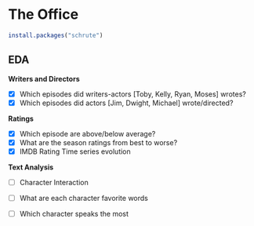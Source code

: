 # The Office

```r
install.packages("schrute")
```

## EDA

**Writers and Directors**

- [X] Which episodes did writers-actors [Toby, Kelly, Ryan, Moses] wrotes?
- [X] Which episodes did actors [Jim, Dwight, Michael] wrote/directed?

**Ratings**

- [X] Which episode are above/below average?
- [X] What are the season ratings from best to worse?
- [X] IMDB Rating Time series evolution

**Text Analysis**

- [ ] Character Interaction 
- [ ] What are each character favorite words
- [ ] Which character speaks the most




